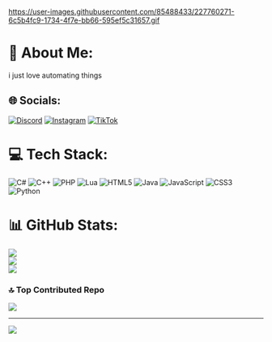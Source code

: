 https://user-images.githubusercontent.com/85488433/227760271-6c5b4fc9-1734-4f7e-bb66-595ef5c31657.gif


# 💫 About Me:
i just love automating things


## 🌐 Socials:
[![Discord](https://img.shields.io/badge/Discord-%237289DA.svg?logo=discord&logoColor=white)](https://discord.gg/https://discord.gg/a2qdFeuWaQ) [![Instagram](https://img.shields.io/badge/Instagram-%23E4405F.svg?logo=Instagram&logoColor=white)](https://instagram.com/_wermis) [![TikTok](https://img.shields.io/badge/TikTok-%23000000.svg?logo=TikTok&logoColor=white)](https://tiktok.com/@weermis) 

# 💻 Tech Stack:
![C#](https://img.shields.io/badge/c%23-%23239120.svg?style=flat&logo=c-sharp&logoColor=white) ![C++](https://img.shields.io/badge/c++-%2300599C.svg?style=flat&logo=c%2B%2B&logoColor=white) ![PHP](https://img.shields.io/badge/php-%23777BB4.svg?style=flat&logo=php&logoColor=white) ![Lua](https://img.shields.io/badge/lua-%232C2D72.svg?style=flat&logo=lua&logoColor=white) ![HTML5](https://img.shields.io/badge/html5-%23E34F26.svg?style=flat&logo=html5&logoColor=white) ![Java](https://img.shields.io/badge/java-%23ED8B00.svg?style=flat&logo=openjdk&logoColor=white) ![JavaScript](https://img.shields.io/badge/javascript-%23323330.svg?style=flat&logo=javascript&logoColor=%23F7DF1E) ![CSS3](https://img.shields.io/badge/css3-%231572B6.svg?style=flat&logo=css3&logoColor=white) ![Python](https://img.shields.io/badge/python-3670A0?style=flat&logo=python&logoColor=ffdd54)
# 📊 GitHub Stats:
![](https://github-readme-stats.vercel.app/api?username=wermisek&theme=dark&hide_border=false&include_all_commits=false&count_private=false)<br/>
![](https://github-readme-streak-stats.herokuapp.com/?user=wermisek&theme=dark&hide_border=false)<br/>
![](https://github-readme-stats.vercel.app/api/top-langs/?username=wermisek&theme=dark&hide_border=false&include_all_commits=false&count_private=false&layout=compact)

### 🔝 Top Contributed Repo
![](https://github-contributor-stats.vercel.app/api?username=wermisek&limit=5&theme=dracula&combine_all_yearly_contributions=true)

---
[![](https://visitcount.itsvg.in/api?id=wermisek&icon=2&color=1)](https://visitcount.itsvg.in)

<!-- Proudly created with GPRM ( https://gprm.itsvg.in ) -->
